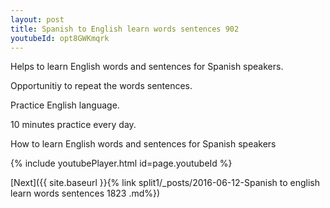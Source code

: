 ```yaml
---
layout: post
title: Spanish to English learn words sentences 902 
youtubeId: opt8GWKmqrk
---
```

 
 
Helps to learn English words and sentences for Spanish speakers.

Opportunitiy to repeat the words sentences. 

Practice English language. 
 
10 minutes practice every day. 
 
How to learn English words and sentences for Spanish speakers 
 
{% include youtubePlayer.html id=page.youtubeId %}
 
 
[Next]({{ site.baseurl }}{% link  split1/_posts/2016-06-12-Spanish to english learn words sentences 1823 .md%})
 
